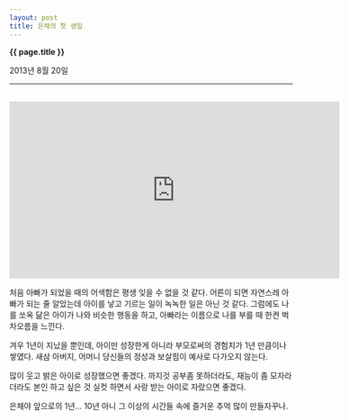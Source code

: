 ```yaml
---
layout: post
title: 은채의 첫 생일
---
```


**{{ page.title }}** <p class="meta">2013년 8월 20일</p>


---
<br>

<iframe width="587" height="315" src="http://www.youtube.com/embed/IdxCs-jVPDc" frameborder="0" allowfullscreen></iframe>



<br>

처음 아빠가 되었을 때의 어색함은 평생 잊을 수 없을 것 같다. 어른이 되면 자연스레 아빠가 되는 줄 알았는데 아이를 낳고 기르는 일이 녹녹한 일은 아닌 것 같다. 그럼에도 나를 쏘옥 닮은 아이가 나와 비슷한 행동을 하고, 아빠라는 이름으로 나를 부를 때 한켠 벅차오름을 느낀다. 

겨우 1년이 지났을 뿐인데, 아이만 성장한게 아니라 부모로써의 경험치가 1년 만큼이나 쌓였다. 새삼 아버지, 어머니 당신들의 정성과 보살핌이 예사로 다가오지 않는다. 

많이 웃고 밝은 아이로 성장했으면 좋겠다. 까지것 공부좀 못하더라도, 재능이 좀 모자라더라도 본인 하고 싶은 것 실컷 하면서 사랑 받는 아이로 자랐으면 좋겠다. 

은채야 앞으로의 1년… 10년 아니 그 이상의 시간들 속에 즐거운 추억 많이 만들자꾸나. 

<br>


